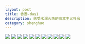 ```yaml
---
layout: post
title: 香港-day1
description: 感受水深火热的资本主义社会
category: shenghuo
---
```


![](http://oohtwkfct.bkt.clouddn.com/2016-09-15%20201025.jpg?imageMogr/auto-orient&imageView2/0/q/40)
![](http://oohtwkfct.bkt.clouddn.com/2016-09-16%20141532.jpg?imageMogr/auto-orient&imageView2/0/q/40)
![](http://oohtwkfct.bkt.clouddn.com/2016-09-16%20150056.jpg?imageMogr/auto-orient&imageView2/0/q/40)
![](http://oohtwkfct.bkt.clouddn.com/2016-09-16%20150104.jpg?imageMogr/auto-orient&imageView2/0/q/40)
![](http://oohtwkfct.bkt.clouddn.com/2016-09-16%20201712.jpg?imageMogr/auto-orient&imageView2/0/q/40)
![](http://oohtwkfct.bkt.clouddn.com/2016-09-16%20201742.jpg?imageMogr/auto-orient&imageView2/0/q/40)
![](http://oohtwkfct.bkt.clouddn.com/2016-09-16%20202215.jpg?imageMogr/auto-orient&imageView2/0/q/40)
![](http://oohtwkfct.bkt.clouddn.com/2016-09-16%20220343.jpg?imageMogr/auto-orient&imageView2/0/q/40)
![](http://oohtwkfct.bkt.clouddn.com/2016-09-16%20220513.jpg?imageMogr/auto-orient&imageView2/0/q/40)
![](http://oohtwkfct.bkt.clouddn.com/2016-09-16%20220527.jpg?imageMogr/auto-orient&imageView2/0/q/40)
![](http://oohtwkfct.bkt.clouddn.com/2016-09-16%20220836.jpg?imageMogr/auto-orient&imageView2/0/q/40)

